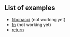 ## List of examples

-   [fibonacci](./fibonacci.sl) (not working yet)
-   [fn](./fn.sl) (not working yet)
-   [return](./return.sl)
